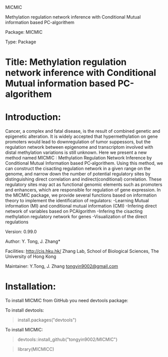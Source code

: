 MICMIC

Methylation regulation network inference with Conditional Mutual information based PC-algorithem

Package: MICMIC

Type: Package

# Title: Methylation regulation network inference with Conditional Mutual information based PC-algorithem

# Introduction: 
Cancer, a complex and fatal disease, is the result of combined genetic and epigenetic alteration. It is widely accepted that hypermethylation on gene promoters would lead to downregulation of tumor suppessors, but the regulation network between epigenome and transcriptom involved with distal methylation variations is still unknown. Here we present a new method named MICMIC : Methylation Regulation Network Inference by Conditional Mutual Information based PC‐algorithem. Using this method, we can construct the cisacting regulation network in a given range on the genome, and narrow down the number of potential regulatory sites by distinguishing direct correlation and indirect(conditional) correlation. These regulatory sites may act as functional genomic elements such as promoters and enhancers, which are responsible for regulation of gene expression. In the MICMIC package, we provide several functions based on information theory to implement the identification of regulators: 
-Learning Mutual information (MI) and conditional mutual information (CMI)
-Infering direct network of variables based on PCAlgorithm
-Infering the cisacting methylation regulatory network for genes
-Visualization of the direct regulations

Version: 0.99.0

Author: Y. Tong, J. Zhang*

Facilities: http://cis.hku.hk/ Zhang Lab, School of Biological Sciences, The University of Hong Kong

Maintainer: Y.Tong, J. Zhang tongyin9002@gmail.com


# Installation: 

To install MICMIC from GitHub you need devtools package:

To install devtools:

> install.packages("devtools")

To install MICMIC:

> devtools::install_github("tongyin9002/MICMIC")

> library(MICMICC)

